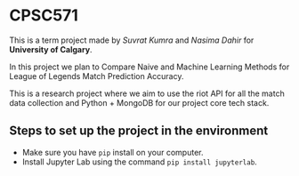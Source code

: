 # CPSC571
This is a term project made by *Suvrat Kumra* and *Nasima Dahir* for **University of Calgary**.

In this project we plan to Compare Naive and Machine Learning Methods for League of Legends Match Prediction Accuracy. 

This is a research project where we aim to use the riot API for all the match data collection and Python + MongoDB for our project core tech stack.

## Steps to set up the project in the environment
* Make sure you have ```pip``` install on your computer.
* Install Jupyter Lab using the command ```pip install jupyterlab```.
